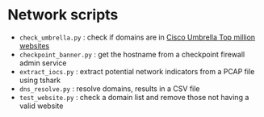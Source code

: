 # Network scripts

* `check_umbrella.py` : check if domains are in [Cisco Umbrella Top million websites](https://umbrella.cisco.com/blog/cisco-umbrella-1-million)
* `checkpoint_banner.py` : get the hostname from a checkpoint firewall admin service
* `extract_iocs.py` : extract potential network indicators from a PCAP file using tshark
* `dns_resolve.py` : resolve domains, results in a CSV file
* `test_website.py` : check a domain list and remove those not having a valid website
